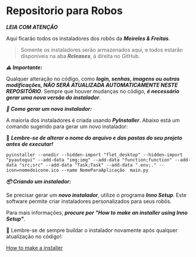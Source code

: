 # Repositorio para Robos

***LEIA COM ATENÇÃO***

Aqui ficarão todos os instaladores dos robôs da ***Meireles & Freitas***.

>Somente os instaladores serão armazenados aqui, e todos estarão disponíveis na aba ***Releases***, à direita no GitHub.

***⚠️ Importante:***

Qualquer alteração no código, como ***login, senhas, imagens ou outras modificações, NÃO SERÁ ATUALIZADA AUTOMATICAMENTE NESTE REPOSITÓRIO***.
Sempre que houver mudanças no código, ***é necessário gerar uma nova versão do instalador***.

***🔧 Como gerar um novo instalador:***

A maioria dos instaladores é criada usando ***PyInstaller***. Abaixo está um comando sugerido para gerar um novo instalador:

📌 ***Lembre-se de alterar o nome do arquivo e das pastas do seu projeto antes de executar!***

`pyinstaller --onedir --hidden-import "flet_desktop" --hidden-import "pyautogui" --add-data "img;img" --add-data "function;function" --add-data "src;src" --add-data "Task;Task" --add-data ".env;." --icon=nomedoicone.ico --name NomeParaAplicação  main.py` 

***📦 Criando um instalador:***

Se precisar gerar um ***novo instalador***, utilize o programa ***Inno Setup***.
Este software permite criar instaladores personalizados para seus robôs.

Para mais informações, ***procure por "How to make an installer using Inno Setup"***.

🚀 Lembre-se de sempre buildar o instalador novamente após qualquer atualização no código!:

[How to make a installer](https://www.youtube.com/watch?v=5U-nBAfbSek)
